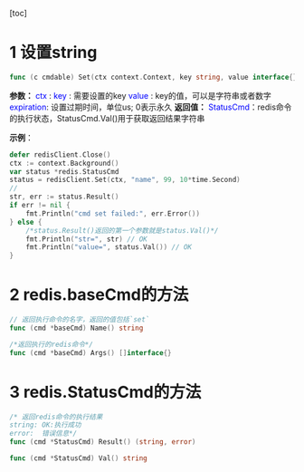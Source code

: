 [toc]




# 1 设置string
```go
func (c cmdable) Set(ctx context.Context, key string, value interface{}, expiration time.Duration) *StatusCmd
```
**参数：**
<font color=blue>ctx</font> :
<font color=blue>key</font> : 需要设置的key
<font color=blue>value</font> : key的值，可以是字符串或者数字
<font color=blue>expiration</font>:  设置过期时间，单位us;  0表示永久
**返回值：**
<font color=blue>StatusCmd</font>：redis命令的执行状态，StatusCmd.Val()用于获取返回结果字符串

**示例**：
```go
defer redisClient.Close()
ctx := context.Background()
var status *redis.StatusCmd
status = redisClient.Set(ctx, "name", 99, 10*time.Second)
//
str, err := status.Result()
if err != nil {
    fmt.Println("cmd set failed:", err.Error())
} else {
    /*status.Result()返回的第一个参数就是status.Val()*/
    fmt.Println("str=", str) // OK
    fmt.Println("value=", status.Val()) // OK
}
```

# 2 redis.baseCmd的方法
```go
// 返回执行命令的名字，返回的值包括`set`
func (cmd *baseCmd) Name() string

/*返回执行的redis命令*/
func (cmd *baseCmd) Args() []interface{}


```

# 3 redis.StatusCmd的方法
```go
/* 返回redis命令的执行结果 
string: OK:执行成功
error:  错误信息*/
func (cmd *StatusCmd) Result() (string, error)

func (cmd *StatusCmd) Val() string
```